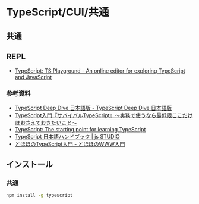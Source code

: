 # TypeScript/CUI/共通

## 共通

## REPL

- [TypeScript: TS Playground - An online editor for exploring TypeScript and JavaScript](https://www.typescriptlang.org/play)

### 参考資料

- [TypeScript Deep Dive 日本語版 - TypeScript Deep Dive 日本語版](https://typescript-jp.gitbook.io/deep-dive/)
- [TypeScript入門『サバイバルTypeScript』〜実務で使うなら最低限ここだけはおさえておきたいこと〜](https://typescriptbook.jp/)
- [TypeScript: The starting point for learning TypeScript](https://www.typescriptlang.org/docs/)
- [TypeScript 日本語ハンドブック | js STUDIO](https://js.studio-kingdom.com/typescript/)
- [とほほのTypeScript入門 - とほほのWWW入門](https://www.tohoho-web.com/ex/typescript.html)

## インストール

### 共通

```bash
npm install -g typescript
```
